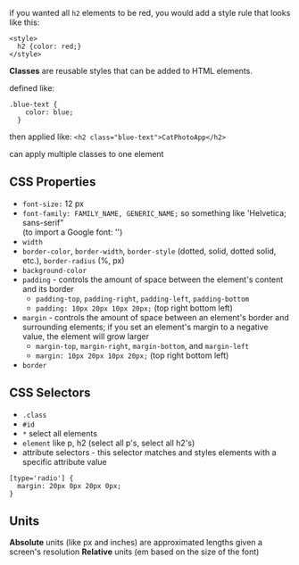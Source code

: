 if you wanted all `h2` elements to be red, you would add a style rule that looks like this:

```
<style>
  h2 {color: red;}
</style>
```

**Classes** are reusable styles that can be added to HTML elements.

defined like:
```
.blue-text {
    color: blue;
  }
```

then applied like:
`<h2 class="blue-text">CatPhotoApp</h2>`

can apply multiple classes to one element

## CSS Properties

- `font-size:` 12 px  
- `font-family: FAMILY_NAME, GENERIC_NAME;` so something like 'Helvetica; sans-serif"  
(to import a Google font: '<link href="https://fonts.googleapis.com/css?family=FONT_NAME" rel="stylesheet" type="text/css">')
- `width`
- `border-color`, `border-width`, `border-style` (dotted, solid, dotted solid, etc.), `border-radius` (%, px)
- `background-color`
- `padding` - controls the amount of space between the element's content and its border
  - `padding-top`, `padding-right`, `padding-left`, `padding-bottom`
  - `padding: 10px 20px 10px 20px;` (top right bottom left)
- `margin` - controls the amount of space between an element's border and surrounding elements; if you set an element's margin to a negative value, the element will grow larger
  - `margin-top`, `margin-right`, `margin-bottom`, and `margin-left`
  - `margin: 10px 20px 10px 20px;` (top right bottom left)
- `border`

## CSS Selectors

- `.class`
- `#id`
- `*` select all elements
- `element` like p, h2 (select all p's, select all h2's)
- attribute selectors - this selector matches and styles elements with a specific attribute value
```
[type='radio'] {
  margin: 20px 0px 20px 0px;
}
```

## Units

**Absolute** units (like px and inches) are approximated lengths given a screen's resolution
**Relative** units (em based on the size of the font)

